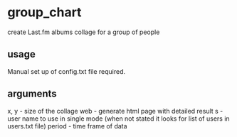 # group_chart
create Last.fm albums collage for a group of people

## usage
Manual set up of config.txt file required.

## arguments
x, y - size of the collage
web - generate html page with detailed result
s - user name to use in single mode (when not stated it looks for list of users in users.txt file)
period - time frame of data
